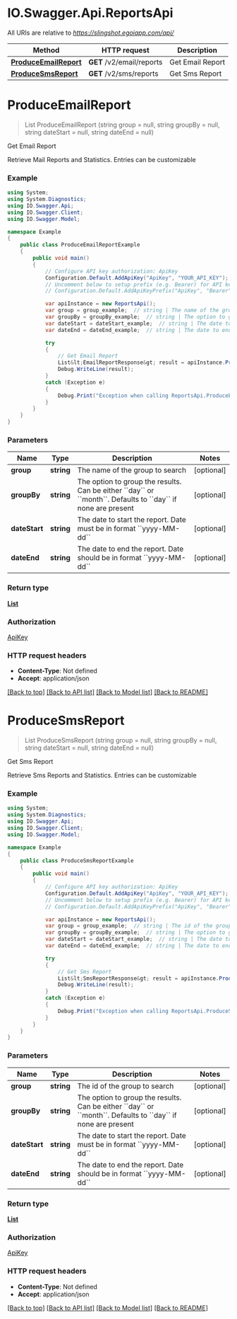 # IO.Swagger.Api.ReportsApi

All URIs are relative to *https://slingshot.egoiapp.com/api/*

Method | HTTP request | Description
------------- | ------------- | -------------
[**ProduceEmailReport**](ReportsApi.md#produceemailreport) | **GET** /v2/email/reports | Get Email Report
[**ProduceSmsReport**](ReportsApi.md#producesmsreport) | **GET** /v2/sms/reports | Get Sms Report

<a name="produceemailreport"></a>
# **ProduceEmailReport**
> List<EmailReportResponse> ProduceEmailReport (string group = null, string groupBy = null, string dateStart = null, string dateEnd = null)

Get Email Report

Retrieve Mail Reports and Statistics. Entries can be customizable

### Example
```csharp
using System;
using System.Diagnostics;
using IO.Swagger.Api;
using IO.Swagger.Client;
using IO.Swagger.Model;

namespace Example
{
    public class ProduceEmailReportExample
    {
        public void main()
        {
            // Configure API key authorization: ApiKey
            Configuration.Default.AddApiKey("ApiKey", "YOUR_API_KEY");
            // Uncomment below to setup prefix (e.g. Bearer) for API key, if needed
            // Configuration.Default.AddApiKeyPrefix("ApiKey", "Bearer");

            var apiInstance = new ReportsApi();
            var group = group_example;  // string | The name of the group to search (optional) 
            var groupBy = groupBy_example;  // string | The option to group the results. Can be either ``day`` or ``month``. Defaults to ``day`` if none are present (optional) 
            var dateStart = dateStart_example;  // string | The date to start the report. Date must be in format ``yyyy-MM-dd`` (optional) 
            var dateEnd = dateEnd_example;  // string | The date to end the report. Date should be in format ``yyyy-MM-dd`` (optional) 

            try
            {
                // Get Email Report
                List&lt;EmailReportResponse&gt; result = apiInstance.ProduceEmailReport(group, groupBy, dateStart, dateEnd);
                Debug.WriteLine(result);
            }
            catch (Exception e)
            {
                Debug.Print("Exception when calling ReportsApi.ProduceEmailReport: " + e.Message );
            }
        }
    }
}
```

### Parameters

Name | Type | Description  | Notes
------------- | ------------- | ------------- | -------------
 **group** | **string**| The name of the group to search | [optional] 
 **groupBy** | **string**| The option to group the results. Can be either &#x60;&#x60;day&#x60;&#x60; or &#x60;&#x60;month&#x60;&#x60;. Defaults to &#x60;&#x60;day&#x60;&#x60; if none are present | [optional] 
 **dateStart** | **string**| The date to start the report. Date must be in format &#x60;&#x60;yyyy-MM-dd&#x60;&#x60; | [optional] 
 **dateEnd** | **string**| The date to end the report. Date should be in format &#x60;&#x60;yyyy-MM-dd&#x60;&#x60; | [optional] 

### Return type

[**List<EmailReportResponse>**](EmailReportResponse.md)

### Authorization

[ApiKey](../README.md#ApiKey)

### HTTP request headers

 - **Content-Type**: Not defined
 - **Accept**: application/json

[[Back to top]](#) [[Back to API list]](../README.md#documentation-for-api-endpoints) [[Back to Model list]](../README.md#documentation-for-models) [[Back to README]](../README.md)
<a name="producesmsreport"></a>
# **ProduceSmsReport**
> List<SmsReportResponse> ProduceSmsReport (string group = null, string groupBy = null, string dateStart = null, string dateEnd = null)

Get Sms Report

Retrieve Sms Reports and Statistics. Entries can be customizable

### Example
```csharp
using System;
using System.Diagnostics;
using IO.Swagger.Api;
using IO.Swagger.Client;
using IO.Swagger.Model;

namespace Example
{
    public class ProduceSmsReportExample
    {
        public void main()
        {
            // Configure API key authorization: ApiKey
            Configuration.Default.AddApiKey("ApiKey", "YOUR_API_KEY");
            // Uncomment below to setup prefix (e.g. Bearer) for API key, if needed
            // Configuration.Default.AddApiKeyPrefix("ApiKey", "Bearer");

            var apiInstance = new ReportsApi();
            var group = group_example;  // string | The id of the group to search (optional) 
            var groupBy = groupBy_example;  // string | The option to group the results. Can be either ``day`` or ``month``. Defaults to ``day`` if none are present (optional) 
            var dateStart = dateStart_example;  // string | The date to start the report. Date must be in format ``yyyy-MM-dd`` (optional) 
            var dateEnd = dateEnd_example;  // string | The date to end the report. Date should be in format ``yyyy-MM-dd`` (optional) 

            try
            {
                // Get Sms Report
                List&lt;SmsReportResponse&gt; result = apiInstance.ProduceSmsReport(group, groupBy, dateStart, dateEnd);
                Debug.WriteLine(result);
            }
            catch (Exception e)
            {
                Debug.Print("Exception when calling ReportsApi.ProduceSmsReport: " + e.Message );
            }
        }
    }
}
```

### Parameters

Name | Type | Description  | Notes
------------- | ------------- | ------------- | -------------
 **group** | **string**| The id of the group to search | [optional] 
 **groupBy** | **string**| The option to group the results. Can be either &#x60;&#x60;day&#x60;&#x60; or &#x60;&#x60;month&#x60;&#x60;. Defaults to &#x60;&#x60;day&#x60;&#x60; if none are present | [optional] 
 **dateStart** | **string**| The date to start the report. Date must be in format &#x60;&#x60;yyyy-MM-dd&#x60;&#x60; | [optional] 
 **dateEnd** | **string**| The date to end the report. Date should be in format &#x60;&#x60;yyyy-MM-dd&#x60;&#x60; | [optional] 

### Return type

[**List<SmsReportResponse>**](SmsReportResponse.md)

### Authorization

[ApiKey](../README.md#ApiKey)

### HTTP request headers

 - **Content-Type**: Not defined
 - **Accept**: application/json

[[Back to top]](#) [[Back to API list]](../README.md#documentation-for-api-endpoints) [[Back to Model list]](../README.md#documentation-for-models) [[Back to README]](../README.md)

